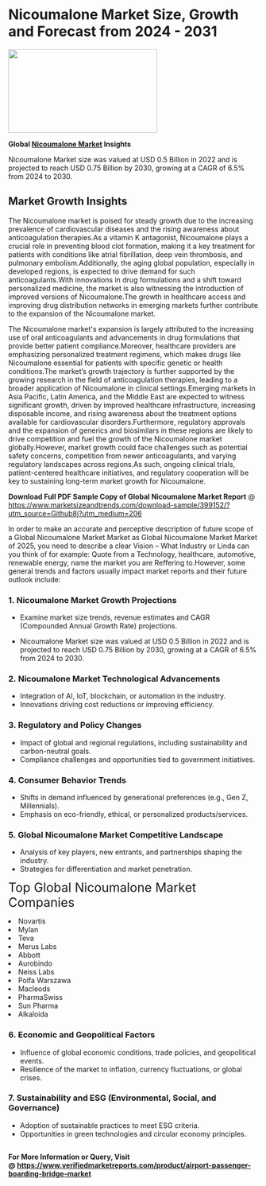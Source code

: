 <H1>Nicoumalone Market Size, Growth and Forecast from 2024 - 2031</H1><img class="aligncenter size-medium wp-image-584254" src="https://thirdeyenews.in/wp-content/uploads/2024/09/Global-Market-Research-300x168.jpeg" alt="" width="300" height="168" /><p><strong>Global&nbsp;<a href="https://www.marketsizeandtrends.com/download-sample/399152/?utm_source=Github8j?utm_medium=206">Nicoumalone Market</a> Insights</strong></p><p>Nicoumalone Market size was valued at USD 0.5 Billion in 2022 and is projected to reach USD 0.75 Billion by 2030, growing at a CAGR of 6.5% from 2024 to 2030.</p><p><h2>Market Growth Insights</h2> <p>The Nicoumalone market is poised for steady growth due to the increasing prevalence of cardiovascular diseases and the rising awareness about anticoagulation therapies.As a vitamin K antagonist, Nicoumalone plays a crucial role in preventing blood clot formation, making it a key treatment for patients with conditions like atrial fibrillation, deep vein thrombosis, and pulmonary embolism.Additionally, the aging global population, especially in developed regions, is expected to drive demand for such anticoagulants.With innovations in drug formulations and a shift toward personalized medicine, the market is also witnessing the introduction of improved versions of Nicoumalone.The growth in healthcare access and improving drug distribution networks in emerging markets further contribute to the expansion of the Nicoumalone market.</p> <p>The Nicoumalone market's expansion is largely attributed to the increasing use of oral anticoagulants and advancements in drug formulations that provide better patient compliance.Moreover, healthcare providers are emphasizing personalized treatment regimens, which makes drugs like Nicoumalone essential for patients with specific genetic or health conditions.The market’s growth trajectory is further supported by the growing research in the field of anticoagulation therapies, leading to a broader application of Nicoumalone in clinical settings.Emerging markets in Asia Pacific, Latin America, and the Middle East are expected to witness significant growth, driven by improved healthcare infrastructure, increasing disposable income, and rising awareness about the treatment options available for cardiovascular disorders.Furthermore, regulatory approvals and the expansion of generics and biosimilars in these regions are likely to drive competition and fuel the growth of the Nicoumalone market globally.However, market growth could face challenges such as potential safety concerns, competition from newer anticoagulants, and varying regulatory landscapes across regions.As such, ongoing clinical trials, patient-centered healthcare initiatives, and regulatory cooperation will be key to sustaining long-term market growth for Nicoumalone.</p> <p><span class=""><strong>Download Full PDF Sample Copy of Global Nicoumalone Market Report</strong> @ <a href="https://www.marketsizeandtrends.com/download-sample/399152/?utm_source=Github8j?utm_medium=206" target="_blank">https://www.marketsizeandtrends.com/download-sample/399152/?utm_source=Github8j?utm_medium=206</a></span></p><p>In order to make an accurate and perceptive description of future scope of a Global&nbsp;Nicoumalone Market Market as Global&nbsp;Nicoumalone Market Market of 2025, you need to describe a clear Vision &ndash; What Industry or Linda can you think of for example: Quote from a Technology, healthcare, automotive, renewable energy, name the market you are Reffering to.However, some general trends and factors usually impact market reports and their future outlook include:</p><h3>1.&nbsp;<strong>Nicoumalone Market Growth Projections</strong></h3><ul><li>Examine market size trends, revenue estimates and CAGR (Compounded Annual Growth Rate) projections.</li><li><p>Nicoumalone Market size was valued at USD 0.5 Billion in 2022 and is projected to reach USD 0.75 Billion by 2030, growing at a CAGR of 6.5% from 2024 to 2030.</p></li></ul><h3>2.&nbsp;<strong>Nicoumalone Market Technological Advancements</strong></h3><ul><li>Integration of AI, IoT, blockchain, or automation in the industry.</li><li>Innovations driving cost reductions or improving efficiency.</li></ul><h3>3.&nbsp;<strong>Regulatory and Policy Changes</strong></h3><ul><li>Impact of global and regional regulations, including sustainability and carbon-neutral goals.</li><li>Compliance challenges and opportunities tied to government initiatives.</li></ul><h3>4.&nbsp;<strong>Consumer Behavior Trends</strong></h3><ul><li>Shifts in demand influenced by generational preferences (e.g., Gen Z, Millennials).</li><li>Emphasis on eco-friendly, ethical, or personalized products/services.</li></ul><h3>5.&nbsp;<strong>Global Nicoumalone Market Competitive Landscape</strong></h3><ul><li>Analysis of key players, new entrants, and partnerships shaping the industry.</li><li>Strategies for differentiation and market penetration.</li></ul><p data-pm-slice="1 1 []"><span style="color: inherit; font-family: inherit; font-size: 25px;">Top Global Nicoumalone Market Companies</span></p><div class="" data-test-id=""><p><li>Novartis</li><li> Mylan</li><li> Teva</li><li> Merus Labs</li><li> Abbott</li><li> Aurobindo</li><li> Neiss Labs</li><li> Polfa Warszawa</li><li> Macleods</li><li> PharmaSwiss</li><li> Sun Pharma</li><li> Alkaloida</li></p></div><h3>6.&nbsp;<strong>Economic and Geopolitical Factors</strong></h3><ul><li>Influence of global economic conditions, trade policies, and geopolitical events.</li><li>Resilience of the market to inflation, currency fluctuations, or global crises.</li></ul><h3>7.&nbsp;<strong>Sustainability and ESG (Environmental, Social, and Governance)</strong></h3><ul><li>Adoption of sustainable practices to meet ESG criteria.</li><li>Opportunities in green technologies and circular economy principles.</li></ul><h2><strong style="font-size: 14px;">For More Information or Query, Visit @&nbsp;</strong><a style="background-color: #ffffff; font-size: 14px;" href="https://www.marketsizeandtrends.com/report/nicoumalone-market/" target="_blank">https://www.verifiedmarketreports.com/product/airport-passenger-boarding-bridge-market</a></h2>